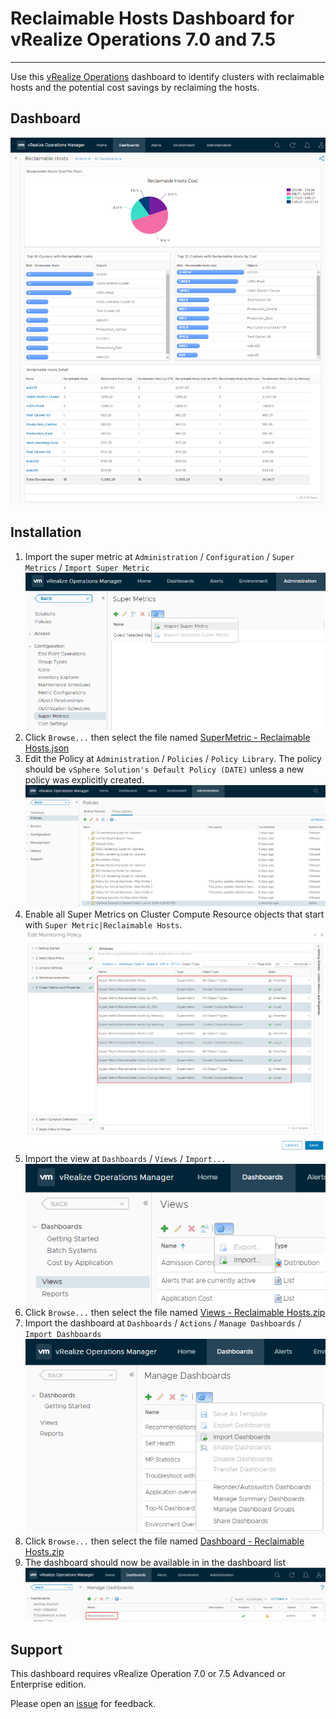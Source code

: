 
# Reclaimable Hosts Dashboard for vRealize Operations 7.0 and 7.5
---------

Use this [vRealize Operations](https://www.vmware.com/products/vrealize-operations.html) dashboard to identify clusters with reclaimable hosts and the potential cost savings by reclaiming the hosts.

## Dashboard
![Dashboard](https://raw.githubusercontent.com/notoriousbdg/vrops-dashboard-reclaimable_hosts/master/Dashboard.png)

## Installation
1. Import the super metric at `Administration` / `Configuration` / `Super Metrics` / `Import Super Metric`  
![Import View](https://raw.githubusercontent.com/notoriousbdg/vrops-dashboard-reclaimable_hosts/master/Import_Super_Metric.png)
2. Click `Browse...` then select the file named [SuperMetric - Reclaimable Hosts.json](https://github.com/notoriousbdg/vrops-dashboard-reclaimable_hosts/raw/master/SuperMetric%20-%20Reclaimable%20Hosts.json)
3. Edit the Policy at `Administration` / `Policies` / `Policy Library`.  The policy should be `vSphere Solution's Default Policy (DATE)` unless a new policy was explicitly created.  
![Policy Library](https://raw.githubusercontent.com/notoriousbdg/vrops-dashboard-reclaimable_hosts/master/Policy_Library.png)
4. Enable all Super Metrics on Cluster Compute Resource objects that start with `Super Metric|Reclaimable Hosts`.  
![Policy Metrics](https://raw.githubusercontent.com/notoriousbdg/vrops-dashboard-reclaimable_hosts/master/Policy_Metrics.png)
5. Import the view at `Dashboards` / `Views` / `Import...`  
![Import View](https://raw.githubusercontent.com/notoriousbdg/vrops-dashboard-reclaimable_hosts/master/Import_View.png)
6. Click `Browse...` then select the file named [Views - Reclaimable Hosts.zip](https://github.com/notoriousbdg/vrops-dashboard-reclaimable_hosts/raw/master/Views%20-%20Reclaimable%20Hosts.zip)
7. Import the dashboard at `Dashboards` / `Actions` / `Manage Dashboards` / `Import Dashboards`  
![Import Dashboard](https://raw.githubusercontent.com/notoriousbdg/vrops-dashboard-reclaimable_hosts/master/Import_Dashboard.png)
8. Click `Browse...` then select the file named [Dashboard - Reclaimable Hosts.zip](https://github.com/notoriousbdg/vrops-dashboard-reclaimable_hosts/raw/master/Dashboard%20-%20Reclaimable%20Hosts.zip)
9. The dashboard should now be available in in the dashboard list  
![Dashboard List](https://raw.githubusercontent.com/notoriousbdg/vrops-dashboard-reclaimable_hosts/master/Dashboard_List.png)

## Support

This dashboard requires vRealize Operation 7.0 or 7.5 Advanced or Enterprise edition.

Please open an [issue](https://github.com/notoriousbdg/vrops-dashboard-reclaimable_hosts/issues) for feedback.
